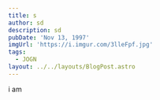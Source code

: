 ```yaml
---
title: s
author: sd
description: sd
pubDate: 'Nov 13, 1997'
imgUrl: 'https://i.imgur.com/3lleFpf.jpg'
tags:
  - JOGN
layout: ../../layouts/BlogPost.astro
---
```


i am
